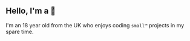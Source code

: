 ## Hello, I'm a 🧱
I'm an 18 year old from the UK who enjoys coding `small™` projects in my spare time.
